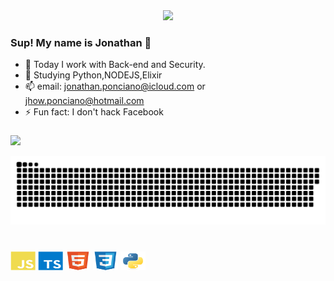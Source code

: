 <div align="center">
  <img src="https://c.tenor.com/4ryx66tWEhcAAAAd/pixel-study.gif"/>
</div>

  ### Sup! My name is Jonathan 👋
- 🔭 Today I work with Back-end and Security.
- 🌱 Studying Python,NODEJS,Elixir
- 📫 email: jonathan.ponciano@icloud.com or jhow.ponciano@hotmail.com
- ⚡ Fun fact: I don't hack Facebook
  ###


<div align="center">
  <a href="https://github.com/JohnPonciano">

</div>

### 
<div>
    <a href="https://www.linkedin.com/in/jonathan-ponciano-silva/" target="_blank"><img src="https://img.shields.io/badge/-LinkedIn-%230077B5?style=for-the-badge&logo=linkedin&logoColor=white" target="_blank"></a>
 </div>

![github contribution grid snake animation](https://raw.githubusercontent.com/JohnPonciano/JohnPonciano/output/github-contribution-grid-snake.svg)
### 
  
<div style="display: inline_block"><br>
  <img align="center" alt="JOHN-Js" height="30" width="40" src="https://raw.githubusercontent.com/devicons/devicon/master/icons/javascript/javascript-plain.svg">
  <img align="center" alt="JOHN-Ts" height="30" width="40" src="https://raw.githubusercontent.com/devicons/devicon/master/icons/typescript/typescript-plain.svg">
  <img align="center" alt="JOHN-HTML" height="30" width="40" src="https://raw.githubusercontent.com/devicons/devicon/master/icons/html5/html5-original.svg">
  <img align="center" alt="JOHN-CSS" height="30" width="40" src="https://raw.githubusercontent.com/devicons/devicon/master/icons/css3/css3-original.svg">
  <img align="center" alt="JOHN-Python" height="30" width="40" src="https://raw.githubusercontent.com/devicons/devicon/master/icons/python/python-original.svg">
</div>
